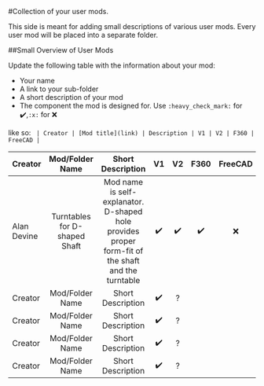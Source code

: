 #Collection of your user mods.

This side is meant for adding small descriptions of various user mods. Every user mod will be placed into a separate folder.

##Small Overview of User Mods

Update the following table with the information about your mod:
- Your name
- A link to your sub-folder
- A short description of your mod
- The component the mod is designed for. Use `:heavy_check_mark:` for :heavy_check_mark:,`:x:` for :x:

like so:
`
| Creator | [Mod title](link) | Description | V1 | V2 | F360 | FreeCAD |`

| Creator | Mod/Folder Name | Short Description | V1 | V2 | F360 | FreeCAD |
| :--- | :---: | :---: | :---: | :---: | :---: | :---: |
| Alan Devine | Turntables for D-shaped Shaft | Mod name is self-explanator. D-shaped hole provides proper form-fit of the shaft and the turntable  | :heavy_check_mark: | :heavy_check_mark: | :heavy_check_mark: | :x: |
| Creator | Mod/Folder Name | Short Description | :heavy_check_mark: | ? |
| Creator | Mod/Folder Name | Short Description | :heavy_check_mark: | ? |
| Creator | Mod/Folder Name | Short Description | :heavy_check_mark: | ? |
| Creator | Mod/Folder Name | Short Description | :heavy_check_mark: | ? |

